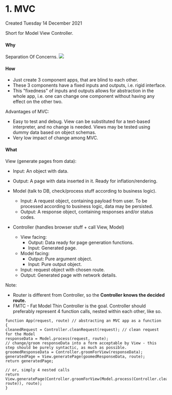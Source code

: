 # 1. MVC
Created Tuesday 14 December 2021

Short for Model View Controller.

#### Why
Separation Of Concerns.
![](1_MVC-image-1.png)

#### How

* Just create 3 component apps, that are blind to each other. 
* These 3 components have a fixed inputs and outputs, i.e. rigid interface.
* This "fixedness" of inputs and outputs allows for abstraction in the whole app, i.e. one can change one component without having any effect on the other two.


Advantages of MVC:

* Easy to test and debug. View can be substituted for a text-based interpreter, and no change is needed. Views may be tested using dummy data based on object schemas.
* Very low impact of change among MVC.


#### What
View (generate pages from data):

* Input: An object with data.
* Output: A page with data inserted in it. Ready for inflation/rendering.


* Model (talk to DB, check/process stuff according to business logic).
	* Input: A request object, containing payload from user. To be processed according to business logic, data may be persisted.
	* Output: A response object, containing responses and/or status codes.
* Controller (handles browser stuff + call View, Model)
	* View facing:
		* Output: Data ready for page generation functions.
		* Input: Generated page.
	* Model facing:
		* Output: Pure argument object.
		* Input: Pure output object.
	* Input: request object with chosen route.
	* Output: Generated page with network details.


Note: 

* Router is different from Controller, so the **Controller knows the decided route.**
* FMTC - Fat Model Thin Controller is the goal. Controller should preferably represent 4 function calls, nested within each other, like so.


```
function App(request, route) // abstracting an MVC app as a function
{
cleanedRequest = Controller.cleanRequest(request); // clean request for the Model
responseData = Model.process(request, route);
// change/groom responseData into a form acceptable by View - this step should be purely syntactic, as much as possible.
groomedResponseData = Controller.groomForView(responseData);
generatedPage = View.generatePage(goomedResponseData, route);
return generatedPage;
	
// or, simply 4 nested calls
return View.generatePage(Controller.groomForView(Model.process(Controller.cleanRequest(request), route)), route);
}
```

